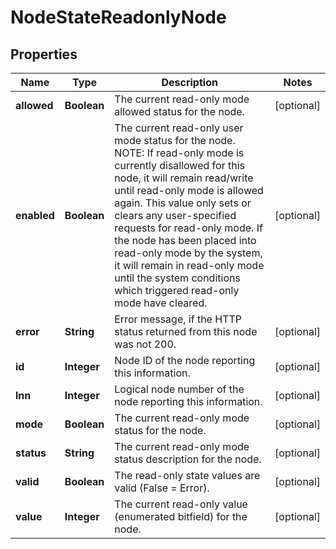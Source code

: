 
# NodeStateReadonlyNode

## Properties
Name | Type | Description | Notes
------------ | ------------- | ------------- | -------------
**allowed** | **Boolean** | The current read-only mode allowed status for the node. |  [optional]
**enabled** | **Boolean** | The current read-only user mode status for the node. NOTE: If read-only mode is currently disallowed for this node, it will remain read/write until read-only mode is allowed again. This value only sets or clears any user-specified requests for read-only mode. If the node has been placed into read-only mode by the system, it will remain in read-only mode until the system conditions which triggered read-only mode have cleared. |  [optional]
**error** | **String** | Error message, if the HTTP status returned from this node was not 200. |  [optional]
**id** | **Integer** | Node ID of the node reporting this information. |  [optional]
**lnn** | **Integer** | Logical node number of the node reporting this information. |  [optional]
**mode** | **Boolean** | The current read-only mode status for the node. |  [optional]
**status** | **String** | The current read-only mode status description for the node. |  [optional]
**valid** | **Boolean** | The read-only state values are valid (False &#x3D; Error). |  [optional]
**value** | **Integer** | The current read-only value (enumerated bitfield) for the node. |  [optional]



